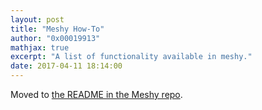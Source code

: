 ```yaml
---
layout: post
title: "Meshy How-To"
author: "0x00019913"
mathjax: true
excerpt: "A list of functionality available in meshy."
date: 2017-04-11 18:14:00
---
```


Moved to <a href="https://github.com/0x00019913/meshy">the README in the Meshy repo</a>.
